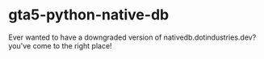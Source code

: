 # gta5-python-native-db
Ever wanted to have a downgraded version of nativedb.dotindustries.dev? you've come to the right place!
